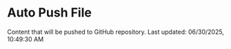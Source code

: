 # Auto Push File

Content that will be pushed to GitHub repository.
Last updated: 06/30/2025, 10:49:30 AM